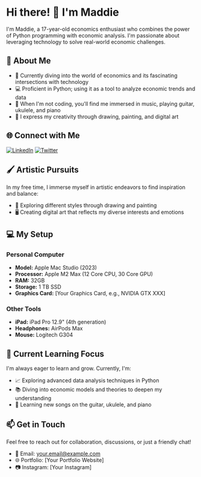 # Hi there! 👋 I'm Maddie

I'm Maddie, a 17-year-old economics enthusiast who combines the power of Python programming with economic analysis. I'm passionate about leveraging technology to solve real-world economic challenges.

## 🚀 About Me

- 📘 Currently diving into the world of economics and its fascinating intersections with technology
- 💻 Proficient in Python; using it as a tool to analyze economic trends and data
- 🎸 When I'm not coding, you'll find me immersed in music, playing guitar, ukulele, and piano
- 🎨 I express my creativity through drawing, painting, and digital art

## 🌐 Connect with Me

[![LinkedIn](https://img.shields.io/badge/LinkedIn-Connect-blue?style=flat-square&logo=linkedin&labelColor=blue)](YOUR_LINKEDIN_PROFILE)
[![Twitter](https://img.shields.io/badge/Twitter-Follow-1DA1F2?style=flat-square&logo=twitter&labelColor=1DA1F2)](YOUR_TWITTER_PROFILE)

## 🖌️ Artistic Pursuits

In my free time, I immerse myself in artistic endeavors to find inspiration and balance:

- 🎨 Exploring different styles through drawing and painting
- 🖥️ Creating digital art that reflects my diverse interests and emotions

## 💻 My Setup

### Personal Computer

- **Model:** Apple Mac Studio (2023)
- **Processor:** Apple M2 Max (12 Core CPU, 30 Core GPU)
- **RAM:** 32GB
- **Storage:** 1 TB SSD
- **Graphics Card:** [Your Graphics Card, e.g., NVIDIA GTX XXX]

### Other Tools

- **iPad:** iPad Pro 12.9" (4th generation)
- **Headphones:** AirPods Max
- **Mouse:** Logitech G304

## 🌱 Current Learning Focus

I'm always eager to learn and grow. Currently, I'm:

- 📈 Exploring advanced data analysis techniques in Python
- 📚 Diving into economic models and theories to deepen my understanding
- 🎵 Learning new songs on the guitar, ukulele, and piano

## 📫 Get in Touch

Feel free to reach out for collaboration, discussions, or just a friendly chat!

- 📧 Email: your.email@example.com
- 🌐 Portfolio: [Your Portfolio Website]
- 📷 Instagram: [Your Instagram]

<!-- Feel free to add any other sections that showcase your skills, projects, or achievements. -->

